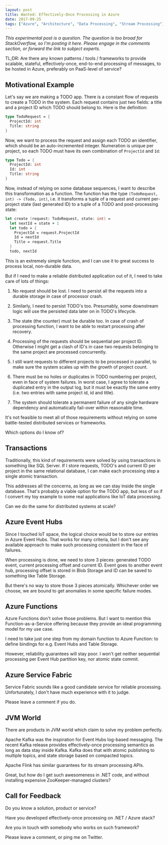 ```yaml
---
layout: post
title: Wanted: Effectively-Once Processing in Azure
date: 2017-09-25
tags: ["Azure", "Architecture", "Data Processing", "Stream Processing"]
---
```


*This experimental post is a question. The question
is too broad for StackOverflow, so I'm posting it here. Please engage in the
comments section, or forward the link to subject experts.*

TL;DR: Are there any known patterns / tools / frameworks to provide 
scalable, stateful, effectively-once, end-to-end processing of messages, 
to be hosted in Azure, preferably on PaaS-level of service?

Motivational Example
--------------------

Let's say we are making a TODO app. There is a constant flow of requests
to create a TODO in the system. Each request contains just two fields:
a title and a project ID which TODO should belong to. Here is the definition:

``` fs
type TodoRequest = {
  ProjectId: int
  Title: string
}
```

Now, we want to process the request and assign each TODO an identifier,
which should be an auto-incremented integer. Numeration is unique per project,
so each TODO must have its own combination of `ProjectId` and `Id`:

``` fs
type Todo = {
  ProjectId: int
  Id: int
  Title: string
}
```

Now, instead of relying on some database sequences, I want to describe this
transformation as a function. The function has the type `(TodoRequest, int) ->
(Todo, int)`, i.e. it transforms a tuple of a request and current per-project
state (last generated ID) to a tuple of a TODO and post-processing state:

``` fs
let create (request: TodoRequest, state: int) =
  let nextId = state + 1
  let todo = {
    ProjectId = request.ProjectId
    Id = nextId
    Title = request.Title
  }
  todo, nextId
```

This is an extremely simple function, and I can use it to great success to
process local, non-durable data.

But if I need to make a reliable distributed application out of it, I need
to take care of lots of things:

1. No request should be lost. I need to persist all the requests into 
a durable storage in case of processor crash. 

2. Similarly, I need to persist TODO's too. Presumably, some downstream 
logic will use the persisted data later on in TODO's lifecycle.

3. The state (the counter) must be durable too. In case of crash of processing
function, I want to be able to restart processing after recovery. 

4. Processing of the requests should be sequential per project ID. Otherwise
I might get a clash of ID's in case two requests belonging to the same 
project are processed concurrently.

5. I still want requests to different projects to be processed in parallel,
to make sure the system scales up with the growth of project count.

6. There must be no holes or duplicates in TODO numbering per project, even
in face of system failures. In worst case, I agree to tolerate a duplicated
entry in the output log, but it must be exactly the same entry (i.e. two 
entries with same project id, id and title).

7. The system should tolerate a permanent failure of any single hardware
dependency and automatically fail-over within reasonable time.

It's not feasible to meet all of those requirements without relying on some
battle-tested distributed services or frameworks.

Which options do I know of?

Transactions
------------

Traditionally, this kind of requirements were solved by using transactions
in something like SQL Server. If I store requests, TODO's and current ID per
project in the same relational database, I can make each processing step a
single atomic transaction. 

This addresses all the concerns, as long as we can stay inside the single 
database. That's probably a viable option for the TODO app, but less of so
if I convert my toy example to some real applications like IoT data 
processing.

Can we do the same for distributed systems at scale?

Azure Event Hubs
----------------

Since I touched IoT space, the logical choice would be to store our entries
in Azure Event Hubs. That works for many criteria, but I don't see any available
approach to make such processing consistent in the face of failures.

When processing is done, we need to store 3 pieces: generated TODO event,
current processing offset and current ID. Event goes to another event hub,
processing offset is stored in Blob Storage and ID can be saved to something
like Table Storage. 

But there's no way to store those 3 pieces atomically. Whichever order we 
choose, we are bound to get anomalies in some specific failure modes.

Azure Functions
---------------

Azure Functions don't solve those problems. But I want to mention this
Function-as-a-Service offering because they provide an ideal programming
model for my use case.

I need to take just one step from my domain function to Azure Function: 
to define bindings for e.g. Event Hubs and Table Storage.

However, reliability guarantees will stay poor. I won't get neither sequential
processing per Event Hub partition key, nor atomic state commit.

Azure Service Fabric
--------------------

Service Fabric sounds like a good candidate service for reliable processing. 
Unfortunately, I don't have much experience with it to judge.

Please leave a comment if you do.

JVM World
---------

There are products in JVM world which claim to solve my problem perfectly.

Apache Kafka was the inspiration for Event Hubs log-based messaging. The recent
Kafka release provides effectively-once processing semantics as long as
data stay inside Kafka. Kafka does that with atomic publishing to multiple
topics, and state storage based on compacted topics.

Apache Flink has similar guarantees for its stream processing APIs.

Great, but how do I get such awesomeness in .NET code, and without installing 
expensive ZooKeeper-managed clusters?

Call for Feedback
-----------------

Do you know a solution, product or service?

Have you developed effectively-once processing on .NET / Azure stack?

Are you in touch with somebody who works on such framework?

Please leave a comment, or ping me on Twitter.